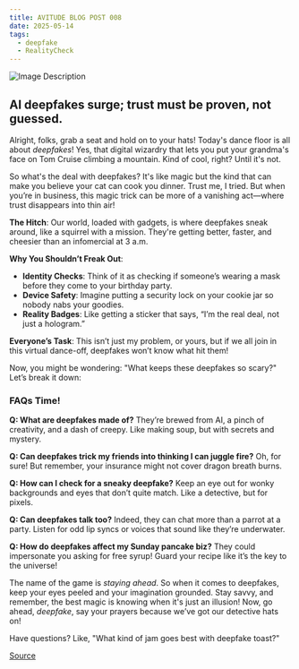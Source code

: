 ```yaml
---
title: AVITUDE BLOG POST 008
date: 2025-05-14
tags:
  - deepfake
  - RealityCheck
---
```

![Image Description](/images/2025-05-13_not-theo-vonn.jpg)

## AI deepfakes surge; trust must be proven, not guessed.

Alright, folks, grab a seat and hold on to your hats! Today's dance floor is all about _deepfakes_! Yes, that digital wizardry that lets you put your grandma's face on Tom Cruise climbing a mountain. Kind of cool, right? Until it's not.

So what's the deal with deepfakes? It's like magic but the kind that can make you believe your cat can cook you dinner. Trust me, I tried. But when you’re in business, this magic trick can be more of a vanishing act—where trust disappears into thin air!

**The Hitch**: Our world, loaded with gadgets, is where deepfakes sneak around, like a squirrel with a mission. They're getting better, faster, and cheesier than an infomercial at 3 a.m.

**Why You Shouldn’t Freak Out**:

- **Identity Checks**: Think of it as checking if someone’s wearing a mask before they come to your birthday party.
- **Device Safety**: Imagine putting a security lock on your cookie jar so nobody nabs your goodies.
- **Reality Badges**: Like getting a sticker that says, “I’m the real deal, not just a hologram.”

**Everyone’s Task**: This isn’t just my problem, or yours, but if we all join in this virtual dance-off, deepfakes won’t know what hit them!

Now, you might be wondering: "What keeps these deepfakes so scary?" Let’s break it down:

### FAQs Time!

**Q: What are deepfakes made of?** They’re brewed from AI, a pinch of creativity, and a dash of creepy. Like making soup, but with secrets and mystery.

**Q: Can deepfakes trick my friends into thinking I can juggle fire?** Oh, for sure! But remember, your insurance might not cover dragon breath burns.

**Q: How can I check for a sneaky deepfake?** Keep an eye out for wonky backgrounds and eyes that don’t quite match. Like a detective, but for pixels.

**Q: Can deepfakes talk too?** Indeed, they can chat more than a parrot at a party. Listen for odd lip syncs or voices that sound like they’re underwater.

**Q: How do deepfakes affect my Sunday pancake biz?** They could impersonate you asking for free syrup! Guard your recipe like it’s the key to the universe!

The name of the game is _staying ahead_. So when it comes to deepfakes, keep your eyes peeled and your imagination grounded. Stay savvy, and remember, the best magic is knowing when it's just an illusion! Now, go ahead, _deepfake_, say your prayers because we’ve got our detective hats on!

Have questions? Like, "What kind of jam goes best with deepfake toast?"

[Source](https://thehackernews.com/2025/05/deepfake-defense-in-age-of-ai.html)
